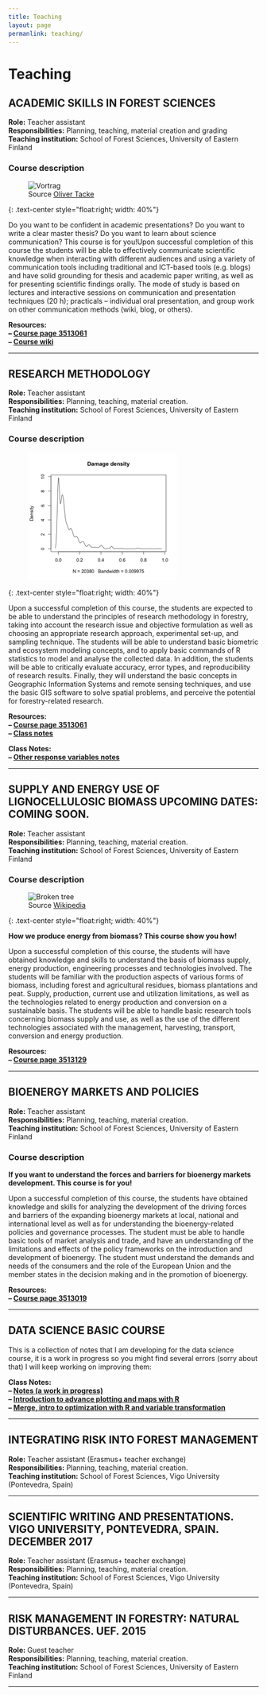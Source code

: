 ```yaml
---
title: Teaching
layout: page
permanlink: teaching/
---
```

# Teaching

## ACADEMIC SKILLS IN FOREST SCIENCES

**Role:** Teacher assistant  
**Responsibilities:** Planning, teaching, material creation and grading  
**Teaching institution:** School of Forest Sciences, University of Eastern Finland

### Course description

<figure>
<img src="https://farm8.staticflickr.com/7410/12635014673_d06b960426_k.jpg" alt="Vortrag">
<figcaption class="caption">Source <a href="https://www.flickr.com/photos/otacke/12635014673">Oliver Tacke</a></figcaption>
</figure>{: .text-center style="float:right; width: 40%"}

Do you want to be confident in academic presentations? Do you want to write a clear master thesis? Do you want to learn about science communication?  This course is for you!Upon successful completion of this course the students will be able to effectively communicate scientific knowledge when interacting with different audiences and using a variety of communication tools including traditional and ICT-based tools (e.g. blogs) and have solid grounding for thesis and academic paper writing, as well as for presenting scientific findings orally. The mode of study is based on lectures and interactive sessions on communication and presentation techniques (20 h); practicals – individual oral presentation, and group work on other communication methods (wiki, blog, or others).

**Resources:**  
**– [Course page  3513061](https://weboodi.uef.fi/weboodi/frame.jsp?Kieli=6&MD5avain=2c4ff5a4f070927f83537daf05c8fa30)**  
**– [Course wiki](https://wiki.uef.fi/display/ASIFS2/Home)**

------

##  RESEARCH METHODOLOGY

**Role:** Teacher assistant  
**Responsibilities:** Planning, teaching, material creation.  
**Teaching institution:** School of Forest Sciences, University of Eastern Finland

### Course description

<figure>
<img src="/assets/images/Rplot.png" alt="Graph">
</figure>{: .text-center style="float:right; width: 40%"}

Upon a successful completion of this course, the students are expected to be able to understand the principles of research methodology in forestry, taking into account the research issue and objective formulation as well as choosing an appropriate research approach, experimental set-up, and sampling technique. The students will be able to understand basic biometric and ecosystem modeling concepts, and to apply basic commands of R statistics to model and analyse the collected data. In addition, the students will be able to critically evaluate accuracy, error types, and reproducibility of research results. Finally, they will understand the basic concepts in Geographic Information Systems and remote sensing techniques, and use the basic GIS software to solve spatial problems, and perceive the potential for forestry-related research.

**Resources:**  
**– [Course page  3513061](https://weboodi.uef.fi/weboodi/opintjakstied.jsp?OpinKohd=45322751)**  
**– [Class notes](http://olalladiaz.net/teaching/classes-notes/)**

**Class Notes:**  
**– [Other response variables notes](/classes/res-meth/OtherRespVar.html)**

------

## SUPPLY AND ENERGY USE OF LIGNOCELLULOSIC BIOMASS UPCOMING DATES: COMING SOON.

**Role:** Teacher assistant  
**Responsibilities:** Planning, teaching, material creation.  
**Teaching institution:** School of Forest Sciences, University of Eastern Finland

### Course description

<figure>
<img src="https://upload.wikimedia.org/wikipedia/commons/d/d0/Montana_16_bg_062406.jpg" alt="Broken tree ">
<figcaption class="caption">Source <a href="https://en.wikipedia.org/wiki/Bioenergy">Wikipedia</a></figcaption>
</figure>{: .text-center style="float:right; width: 40%"}

**How we produce energy from biomass? This course show you how!** 

Upon a successful completion of this course, the students will have obtained knowledge and skills to understand the basis of biomass supply, energy production, engineering processes and technologies involved. The students will be familiar with the production aspects of various forms of biomass, including forest and agricultural residues, biomass plantations and peat. Supply, production, current use and utilization limitations, as well as the technologies related to energy production and conversion on a sustainable basis. The students will be able to handle basic research tools concerning biomass supply and use, as well as the use of the different technologies associated with the management, harvesting, transport, conversion and energy production.

**Resources:**  
**– [Course page 3513129](https://weboodi.uef.fi/weboodi/frame.jsp?Kieli=6&MD5avain=2c4ff5a4f070927f83537daf05c8fa30)**  

------

## BIOENERGY MARKETS AND POLICIES

**Role:** Teacher assistant  
**Responsibilities:** Planning, teaching, material creation.  
**Teaching institution:** School of Forest Sciences, University of Eastern Finland

### Course description

**If you want to understand the forces and barriers for bioenergy markets development. This course is for you!** 

Upon a successful completion of this course, the students have obtained knowledge and skills for analyzing the development of the driving forces and barriers of the expanding bioenergy markets at local, national and international level as well as for understanding the bioenergy-related policies and governance processes. The student must be able to handle basic tools of market analysis and trade, and have an understanding of the limitations and effects of the policy frameworks on the introduction and development of bioenergy. The student must understand the demands and needs of the consumers and the role of the European Union and the member states in the decision making and in the promotion of bioenergy.

**Resources:**  
**– [Course page 3513019](https://weboodi.uef.fi/weboodi/frame.jsp?Kieli=6&MD5avain=2c4ff5a4f070927f83537daf05c8fa30)** 

------

## DATA SCIENCE BASIC COURSE

This is a collection of notes that I am developing for the data science course, it is a work in progress so you might find several errors (sorry about that) I will keep working on improving them:

**Class Notes:**  
**– [Notes (a work in progress)](/classes/datasci-basic/book/)**  
**– [Introduction to advance plotting and maps with R](/classes/datasci-basic/MapswithR.html)**  
**– [Merge, intro to optimization with R and variable transformation](/classes/datasci-basic/MergeSubsettingTransformation.html)** 

-----

## INTEGRATING RISK INTO FOREST MANAGEMENT

**Role:** Teacher assistant (Erasmus+ teacher exchange)  
**Responsibilities:** Planning, teaching, material creation.  
**Teaching institution:** School of Forest Sciences, Vigo University (Pontevedra, Spain)  

------

## SCIENTIFIC WRITING AND PRESENTATIONS. VIGO UNIVERSITY, PONTEVEDRA, SPAIN. DECEMBER 2017

**Role:** Teacher assistant (Erasmus+ teacher exchange)  
**Responsibilities:** Planning, teaching, material creation.  
**Teaching institution:** School of Forest Sciences, Vigo University (Pontevedra, Spain)

------

## RISK MANAGEMENT IN FORESTRY: NATURAL DISTURBANCES. UEF. 2015

**Role:** Guest teacher  
**Responsibilities:** Planning, teaching, material creation.  
**Teaching institution:** School of Forest Sciences, University of Eastern Finland

------

 